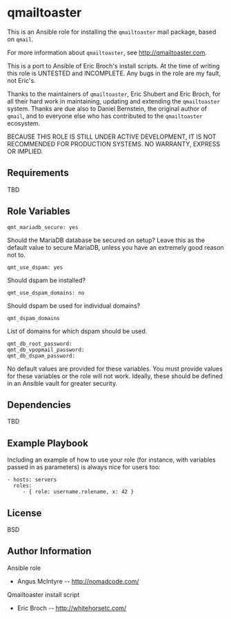 qmailtoaster
============

This is an Ansible role for installing the `qmailtoaster` mail package, based on `qmail`.

For more information about `qmailtoaster`, see http://qmailtoaster.com.

This is a port to Ansible of Eric Broch's install scripts. At the time of writing this role is UNTESTED and INCOMPLETE.
Any bugs in the role are my fault, not Eric's.

Thanks to the maintainers of `qmailtoaster`, Eric Shubert and Eric Broch, for all their hard work in maintaining, updating and extending the `qmailtoaster` system. Thanks are due also to Daniel Bernstein, the original author of `qmail`, and to everyone else who has contributed to the `qmailtoaster` ecosystem.  

BECAUSE THIS ROLE IS STILL UNDER ACTIVE DEVELOPMENT, IT IS NOT RECOMMENDED FOR PRODUCTION SYSTEMS. NO WARRANTY, EXPRESS OR IMPLIED.

Requirements
------------

TBD

Role Variables
--------------

    qmt_mariadb_secure: yes
   
Should the MariaDB database be secured on setup? Leave this as the default value to secure MariaDB, unless you have an extremely good reason not to.

    qmt_use_dspam: yes
   
Should dspam be installed? 

    qmt_use_dspam_domains: no
   
Should dspam be used for individual domains? 

    qmt_dspam_domains
    
List of domains for which dspam should be used.

    qmt_db_root_password:
    qmt_db_vpopmail_password:
    qmt_db_dspam_password:
    
No default values are provided for these variables. You must provide values for these variables or the role will not work. Ideally, these should be defined in an Ansible vault for greater security. 

Dependencies
------------

TBD

Example Playbook
----------------

Including an example of how to use your role (for instance, with variables passed in as parameters) is always nice for users too:

    - hosts: servers
      roles:
         - { role: username.rolename, x: 42 }

License
-------

BSD

Author Information
------------------

Ansible role

 * Angus McIntyre -- http://nomadcode.com/
   
Qmailtoaster install script

 * Eric Broch -- http://whitehorsetc.com/
